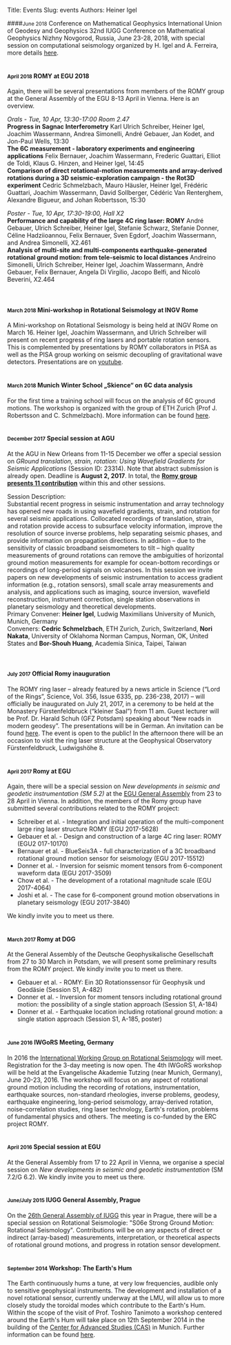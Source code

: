 Title: Events
Slug: events
Authors: Heiner Igel

####<small>June 2018</small> Conference on Mathematical Geophysics
International Union of Geodesy and Geophysics 32nd IUGG Conference on Mathematical Geophysics Nizhny Novgorod, Russia, June 23-28, 2018, with special session on computational seismology organized by H. Igel and A. Ferreira, more details [here](http://cmg2018.iapras.ru/).
<br></br>

#### <small>April 2018</small> ROMY at EGU 2018
Again, there will be several presentations from members of the ROMY group at the General Assembly of the EGU 8-13 April in Vienna. Here is an overview.

*Orals - Tue, 10 Apr, 13:30-17:00  Room 2.47*   
**Progress in Sagnac Interferometry** Karl Ulrich Schreiber, Heiner Igel, Joachim Wassermann, Andrea Simonelli, André Gebauer, Jan Kodet, and Jon-Paul Wells, 13:30  
**The 6C measurement - laboratory experiments and engineering applications** Felix Bernauer, Joachim Wassermann, Frederic Guattari, Elliot de Toldi, Klaus G. Hinzen, and Heiner Igel, 14:45    
**Comparison of direct rotational-motion measurements and array-derived rotations during a 3D seismic-exploration campaign - the Rot3D experiment** Cedric Schmelzbach, Mauro Häusler, Heiner Igel, Frédéric Guattari, Joachim Wassermann, David Sollberger, Cédéric Van Renterghem, Alexandre Bigueur, and Johan Robertsson, 15:30    

*Poster - Tue, 10 Apr, 17:30-19:00, Hall X2*   
**Performance and capability of the large 4C ring laser: ROMY** André Gebauer, Ulrich Schreiber, Heiner Igel, Stefanie Schwarz, Stefanie Donner, Céline Hadziioannou, Felix Bernauer, Sven Egdorf, Joachim Wassermann, and Andrea Simonelli, X2.461  
**Analysis of multi-site and multi-components earthquake-generated rotational ground motion: from tele-seismic to local distances** Andreino Simonelli, Ulrich Schreiber, Heiner Igel, Joachim Wassermann, Andrè Gebauer, Felix Bernauer, Angela Di Virgilio, Jacopo Belfi, and Nicolò Beverini, X2.464  
<br></br>

#### <small>March 2018</small> Mini-workshop in Rotational Seismology at INGV Rome
A Mini-workshop on Rotational Seismology is being held at INGV Rome on March 16. Heiner Igel, Joachim Wassermann, and Ulrich Schreiber will present on recent progress of ring lasers and portable rotation sensors. This is complemented by presentations by ROMY collaborators in PISA as well as the PISA group working on seismic decoupling of gravitational wave detectors. Presentations are on [youtube](https://youtu.be/oUcVbZKRQfk).
<br></br>


#### <small>March 2018</small> Munich Winter School „Skience“ on 6C data analysis
For the first time a training school will focus on the analysis of 6C ground motions. The workshop is organized with the group of ETH Zurich (Prof J. Robertsson and C. Schmelzbach). More information can be found [here]( https://www.geophysik.uni-muenchen.de/MESS/2018).
<br></br>


#### <small>December 2017</small> Special session at AGU
At the AGU in New Orleans from 11-15 December we offer a special session on *GRound translation, strain, rotation: Using Wavefield Gradients for Seismic Applications* (Session ID: 23314). Note that abstract submission is already open. Deadline is  **August 2, 2017**.  In total, the **[Romy group presents 11 contribution](../docs/AbstraktListe.pdf)** within this and other sessions. 

Session Description:  
Substantial recent progress in seismic instrumentation and array technology has opened new roads in using wavefield gradients, strain, and rotation for several seismic applications. Collocated recordings of translation, strain, and rotation provide access to subsurface velocity information, improve the resolution of source inverse problems, help separating seismic phases, and provide information on propagation directions. In addition – due to the sensitivity of classic broadband seismometers to tilt – high quality measurements of ground rotations can remove the ambiguities of horizontal ground motion measurements for example for ocean-bottom recordings or recordings of long-period signals on volcanoes. In this session we invite papers on new developments of seismic instrumentation to access gradient information (e.g., rotation sensors), small scale array measurements and analysis, and applications such as imaging, source inversion, wavefield reconstruction, instrument correction, single station observations 
in planetary seismology and theoretical developments.  
Primary Convener: **Heiner Igel**, Ludwig Maximilians University of Munich, Munich, Germany  
Conveners: **Cedric Schmelzbach**, ETH Zurich, Zurich, Switzerland, **Nori Nakata**, University of Oklahoma Norman Campus, Norman, OK, United States and **Bor-Shouh Huang**, Academia Sinica, Taipei, Taiwan  
<br></br>

#### <small>July 2017</small> Official Romy inauguration 
The ROMY ring laser – already featured by a news article in Science (“Lord of the Rings”, Science, Vol. 356, Issue 6335, pp. 236-238, 2017) – will officially be inaugurated on July 21, 2017, in a ceremony to be held at the Monastery Fürstenfeldbruck (“kleiner Saal”) from 11 am. Guest lecturer will be Prof. Dr. Harald Schuh (GFZ Potsdam) speaking about “New roads in modern geodesy”. The presentations will be in German. An invitation can be found [here](../docs/invitation_inauguration.pdf). The event is open to the public! In the afternoon there will be an occasion to visit the ring laser structure at the Geophysical Observatory Fürstenfeldbruck, Ludwigshöhe 8. 
<br></br>

#### <small>April 2017 </small> Romy at EGU

Again, there will be a special session on *New developments in seismic and geodetic instrumentation (SM 5.2)* at the [EGU General Assembly](http://www.egu2017.eu/) from 23 to 28 April in Vienna. In addition, the members of the Romy group have submitted several contributions related to the ROMY project:

* Schreiber et al. - Integration and initial operation of the multi-component large ring laser structure ROMY (EGU 2017-5628)
* Gebauer et al. - Design and construction of a large 4C ring laser: ROMY (EGU2 017-10170)
* Bernauer et al. - BlueSeis3A - full characterization of a 3C broadband rotational ground motion sensor for seismology (EGU 2017-15512)
* Donner et al. - Inversion for seismic moment tensors from 6-component waveform data (EGU 2017-3509)
* Chow et al. - The development of a rotational magnitude scale (EGU 2017-4064)
* Joshi et al. - The case for 6-component ground motion observations in planetary seismology (EGU 2017-3840)

We kindly invite you to meet us there.
<br></br>

#### <small>March 2017 </small> Romy at DGG

At the General Assembly of the Deutsche Geophysikalische Gesellschaft from 27 to 30 March in Potsdam, we will present some preliminary results from the ROMY project. We kindly invite you to meet us there.

* Gebauer et al. - ROMY: Ein 3D Rotationssensor für Geophysik und Geodäsie (Session S1, A-482)
* Donner et al. - Inversion for moment tensors including rotational ground motion: the possibility of a single station approach (Session S1, A-184)
* Donner et al. - Earthquake location including rotational ground motion: a single station approach (Session S1, A-185, poster)
<br></br>

#### <small>June 2016</small> IWGoRS Meeting, Germany

In 2016 the [International Working Group on Rotational Seismology](http://www.rotational-seismology.org) will meet. 
Registration for the 3-day meeting is now open. The 4th IWGoRS workshop will be held at the 
Evangelische Akademie Tutzing (near Munich, Germany), June 20-23, 2016. The workshop will focus 
on any aspect of rotational ground motion including the recording of rotations, instrumentation, 
earthquake sources, non-standard rheologies, inverse problems, geodesy, earthquake engineering, 
long-period seismology, array-derived rotation, noise-correlation studies, ring laser technology, 
Earth's rotation, problems of fundamental physics and others. The meeting is co-funded by the 
ERC project ROMY.
<br></br>

#### <small>April 2016</small> Special session at EGU

At the General Assembly from 17 to 22 April in Vienna, we organise a special session on *New developments in seismic and geodetic instrumentation* (SM 7.2/G 6.2). We kindly invite you to meet us there.
<br></br>

#### <small>June/July 2015</small> IUGG General Assembly, Prague

On the [26th General Assembly of IUGG](http://www.iugg2015prague.com) this year in Prague, there will be a special session on Rotational Seismologie: "S06e Strong Ground Motion: Rotational Seismology". Contributions will be on any aspects of direct or indirect (array-based) measurements, interpretation, or theoretical aspects of rotational ground motions, and progress in rotation sensor development. 
<br></br>

#### <small>September 2014</small> Workshop: The Earth's Hum 

The Earth continuously hums a tune, at very low frequencies, audible only to sensitive geophysical instruments. The development and installation of a novel rotational sensor, currently underway at the LMU, will allow us to more closely study the toroidal modes which contribute to the Earth's Hum. Within the scope of the visit of Prof. Toshiro Tanimoto a workshop centered around the Earth's Hum will take place on 12th September 2014 in the building of the [Center for Advanced Studies (CAS)](http://www.en.cas.uni-muenchen.de/about_us/index.html) in Munich. Further information can be found [here](WShum.html). 

